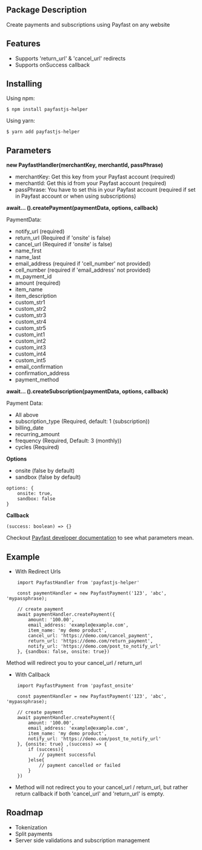 ## Package Description
Create payments and subscriptions using Payfast on any website

## Features
 - Supports 'return_url' & 'cancel_url' redirects
 - Supports onSuccess callback

## Installing

Using npm:

    $ npm install payfastjs-helper

Using yarn:

    $ yarn add payfastjs-helper

## Parameters

  **new PayfastHandler(merchantKey, merchantId, passPhrase)**
  

 - merchantKey: Get this key from your Payfast account (required)
 - merchantId: Get this id from your Payfast account (required)
 - passPhrase: You have to set this in your Payfast account (required if set in Payfast account or when using subscriptions)

**await... ().createPayment(paymentData, options, callback)**

PaymentData:
 - notify_url (required)
 - return_url (Required if 'onsite' is false)
 - cancel_url (Required if 'onsite' is false)
 - name_first 
 - name_last 
 - email_address (required if 'cell_number' not provided)
 - cell_number (required if 'email_address' not provided)
 - m_payment_id
 - amount (required)
 - item_name 
 - item_description
 - custom_str1
 - custom_str2
 - custom_str3
 - custom_str4
 - custom_str5
 - custom_int1
 - custom_int2
 - custom_int3
 - custom_int4
 - custom_int5
 - email_confirmation 
 - confirmation_address 
 - payment_method

**await... ().createSubscription(paymentData, options, callback)**

Payment Data: 
 - All above
 - subscription_type (Required, default: 1 (subscription))
 - billing_date
 - recurring_amount
 - frequency (Required, Default: 3 (monthly))
 - cycles (Required)

**Options** 

 - onsite (false by default)
 - sandbox (false by default)
```
options: {
	onsite: true,
	sandbox: false
}
```

**Callback**
```
(success: boolean) => {}
```


Checkout [Payfast developer documentation](https://developers.payfast.co.za/docs#onsite_payments) to see what parameters mean.

    
## Example

 - With Redirect Urls
```
    import PayfastHandler from 'payfastjs-helper'
    
    const paymentHandler = new PayfastPayment('123', 'abc', 'mypassphrase);
    
    // create payment
    await paymentHandler.createPayment({
    	amount: '100.00',
    	email_address: 'example@example.com',
    	item_name: 'my demo product',
	    cancel_url: 'https://demo.com/cancel_payment',
	    return_url: 'https://demo.com/return_payment',
	    notify_url: 'https://demo.com/post_to_notify_url'
    }, {sandbox: false, onsite: true})
  ```
 Method will redirect you to your cancel_url / return_url

 - With Callback
```
    import PayfastPayment from 'payfast_onsite'
    
    const paymentHandler = new PayfastPayment('123', 'abc', 'mypassphrase);
    
    // create payment
    await paymentHandler.createPayment({
    	amount: '100.00',
    	email_address: 'example@example.com',
    	item_name: 'my demo product',
	    notify_url: 'https://demo.com/post_to_notify_url'
    }, {onsite: true} ,(success) => {
		if (success){
			// payment successful
		}else{
			// payment cancelled or failed
		}
	})
  ```
 - Method will not redirect you to your cancel_url / return_url, but rather return callback if both 'cancel_url' and 'return_url' is empty.
    
## Roadmap

 - Tokenization
 - Split payments
 - Server side validations and subscription management
